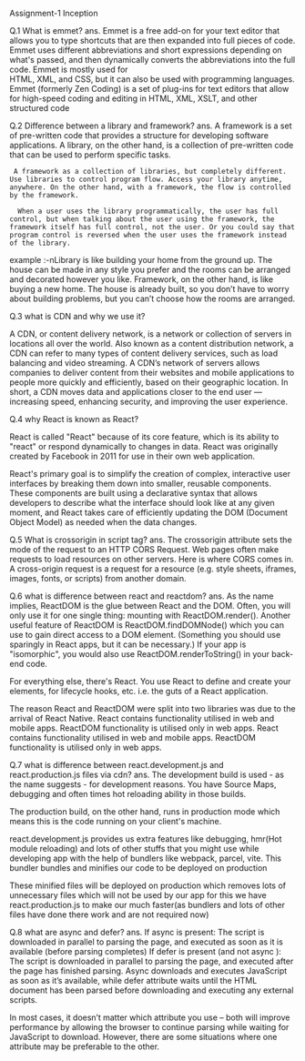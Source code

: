 Assignment-1 Inception

Q.1 What is emmet?
ans. Emmet is a free add-on for your text editor that allows you to type shortcuts that are then expanded into full pieces of code.
      Emmet uses different abbreviations and short expressions depending on what's passed, and then dynamically converts the abbreviations into the full code. Emmet is mostly used for     
HTML, XML, and CSS, but it can also be used with programming languages.
      Emmet (formerly Zen Coding) is a set of plug-ins for text editors that allow for high-speed coding and editing in HTML, XML, XSLT, and other structured code

Q.2 Difference between a library and framework?
ans. A framework is a set of pre-written code that provides a structure for developing software applications. 
     A library, on the other hand, is a collection of pre-written code that can be used to perform specific tasks.

     A framework as a collection of libraries, but completely different. Use libraries to control program flow. Access your library anytime, anywhere. On the other hand, with a framework, the flow is controlled by the framework. 

      When a user uses the library programmatically, the user has full control, but when talking about the user using the framework, the framework itself has full control, not the user. Or you could say that program control is reversed when the user uses the framework instead of the library.

example :-nLibrary is like building your home from the ground up. The house can be made in any style you prefer and the rooms can be arranged and decorated however you like. Framework, on the other hand, is like buying a new home. The house is already built, so you don’t have to worry about building problems, but you can’t choose how the rooms are arranged.


Q.3 what is CDN and why we use it?

A CDN, or content delivery network, is a network or collection of servers in locations all over the world. Also known as a content distribution network, a CDN can refer to many types of content delivery services, such as load balancing and video streaming.
A CDN’s network of servers allows companies to deliver content from their websites and mobile applications to people more quickly and efficiently, based on their geographic location. In short, a CDN moves data and applications closer to the end user — increasing speed, enhancing security, and improving the user experience.


Q.4 why React is known as React?

React is called "React" because of its core feature, which is its ability to "react" or respond dynamically to changes in data. React was originally created by Facebook in 2011 for use in their own web application.

React's primary goal is to simplify the creation of complex, interactive user interfaces by breaking them down into smaller, reusable components. These components are built using a declarative syntax that allows developers to describe what the interface should look like at any given moment, and React takes care of efficiently updating the DOM (Document Object Model) as needed when the data changes.


Q.5 What is crossorigin in script tag?
ans. The crossorigin attribute sets the mode of the request to an HTTP CORS Request. Web pages often make requests to load resources on other servers. Here is where CORS comes in. A cross-origin request is a request for a resource (e.g. style sheets, iframes, images, fonts, or scripts) from another domain.


Q.6 what is difference between react and reactdom?
ans. As the name implies, ReactDOM is the glue between React and the DOM. Often, you will only use it for one single thing: mounting with ReactDOM.render(). Another useful feature of ReactDOM is ReactDOM.findDOMNode() which you can use to gain direct access to a DOM element. (Something you should use sparingly in React apps, but it can be necessary.) If your app is "isomorphic", you would also use ReactDOM.renderToString() in your back-end code.

For everything else, there's React. You use React to define and create your elements, for lifecycle hooks, etc. i.e. the guts of a React application.

The reason React and ReactDOM were split into two libraries was due to the arrival of React Native. React contains functionality utilised in web and mobile apps. ReactDOM functionality is utilised only in web apps. 
React contains functionality utilised in web and mobile apps. ReactDOM functionality is utilised only in web apps.



Q.7 what is difference between react.development.js and react.production.js files via cdn?
ans.  The development build is used - as the name suggests - for development reasons. You have Source Maps, debugging and often times hot reloading ability in those builds.

The production build, on the other hand, runs in production mode which means this is the code running on your client's machine.

react.development.js provides us extra features like debugging, hmr(Hot module reloading) and lots of other stuffs that you might use while developing app with the help of bundlers like webpack, parcel, vite. This bundler bundles and minifies our code to be deployed on production

These minified files will be deployed on production which removes lots of unnecessary files which will not be used by our app for this we have react.production.js to make our much faster(as bundlers and lots of other files have done there work and are not required now)

Q.8 what are async and defer?
ans. If async is present: The script is downloaded in parallel to parsing the page, and executed as soon as it is available (before parsing completes) If defer is present (and not async ): The script is downloaded in parallel to parsing the page, and executed after the page has finished parsing.
Async downloads and executes JavaScript as soon as it’s available, while defer attribute waits until the HTML document has been parsed before downloading and executing any external scripts.

In most cases, it doesn’t matter which attribute you use – both will improve performance by allowing the browser to continue parsing while waiting for JavaScript to download. However, there are some situations where one attribute may be preferable to the other.